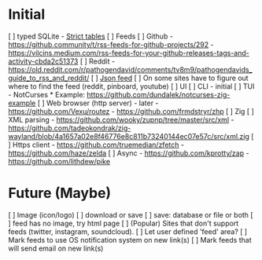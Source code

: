 # Initial
[ ] typed SQLite - [Strict tables](https://www.sqlite.org/stricttables.html)
[ ] Feeds
  [ ] Github
      - https://github.community/t/rss-feeds-for-github-projects/292
      - https://vilcins.medium.com/rss-feeds-for-your-github-releases-tags-and-activity-cbda2c51373
  [ ] Reddit
      - https://old.reddit.com/r/pathogendavid/comments/tv8m9/pathogendavids_guide_to_rss_and_reddit/
  [ ] [Json feed](https://www.jsonfeed.org/)
  [ ] On some sites have to figure out where to find the feed (reddit, pinboard, youtube)
[ ] UI
  [ ] CLI - initial
  [ ] TUI - NotCurses
    * Example: https://github.com/dundalek/notcurses-zig-example
  [ ] Web browser (http server) - later
    - https://github.com/Vexu/routez
    - https://github.com/frmdstryr/zhp
[ ] Zig
  [ ] XML parsing
    - https://github.com/wooky/zupnp/tree/master/src/xml
    - https://github.com/tadeokondrak/zig-wayland/blob/4a1657a02e8f46776e8c811b73240144ec07e57c/src/xml.zig
  [ ] Https client
    - https://github.com/truemedian/zfetch
    - https://github.com/haze/zelda
  [ ] Async
    - https://github.com/kprotty/zap
    - https://github.com/lithdew/pike
 
# Future (Maybe)
[ ] Image (icon/logo)
  [ ] download or save
  [ ] save: database or file or both
  [ ] feed has no image, try html page
[ ] (Popular) Sites that don't support feeds (twitter, instagram, soundcloud).
  [ ] Let user defined 'feed' area?
[ ] Mark feeds to use OS notification system on new link(s)
[ ] Mark feeds that will send email on new link(s)

